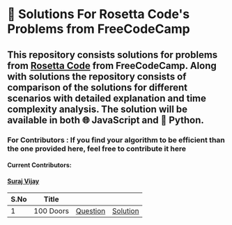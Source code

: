 # 🧪 Solutions For Rosetta Code's Problems from FreeCodeCamp

## This repository consists solutions for problems from [Rosetta Code](https://www.freecodecamp.org/learn/coding-interview-prep/#rosetta-code) from FreeCodeCamp. Along with solutions the repository consists of comparison of the solutions for different scenarios with detailed explanation and time complexity analysis. The solution will be available in both 🌐 JavaScript and 🐍 Python.
### For Contributors : If you find your algorithm to be efficient than the one provided here, feel free to contribute it here
#### Current Contributors: 
#### [Suraj Vijay](https://github.com/its-me-sv)

|  S.No |         Title                    |          |          |
|---|-----------------------------|----------|----------|
| 1 | 100 Doors        | [Question](https://www.freecodecamp.org/learn/coding-interview-prep/rosetta-code/100-doors) | [Solution](100_Doors/README.md) |